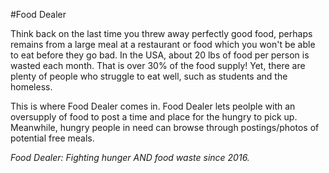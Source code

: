 #Food Dealer

Think back on the last time you threw away perfectly good food, perhaps remains from a large meal at a restaurant or food which you won't be able to eat before they go bad.
In the USA, about 20 lbs of food per person is wasted each month. That is over 30% of the food supply! Yet, there are plenty of people who struggle to eat well, such as students and the homeless.

This is where Food Dealer comes in. Food Dealer lets peolple with an oversupply of food to post a time and place for the hungry to pick up. Meanwhile, hungry people in need can browse through postings/photos of potential free meals.

*Food Dealer: Fighting hunger AND food waste since 2016.*